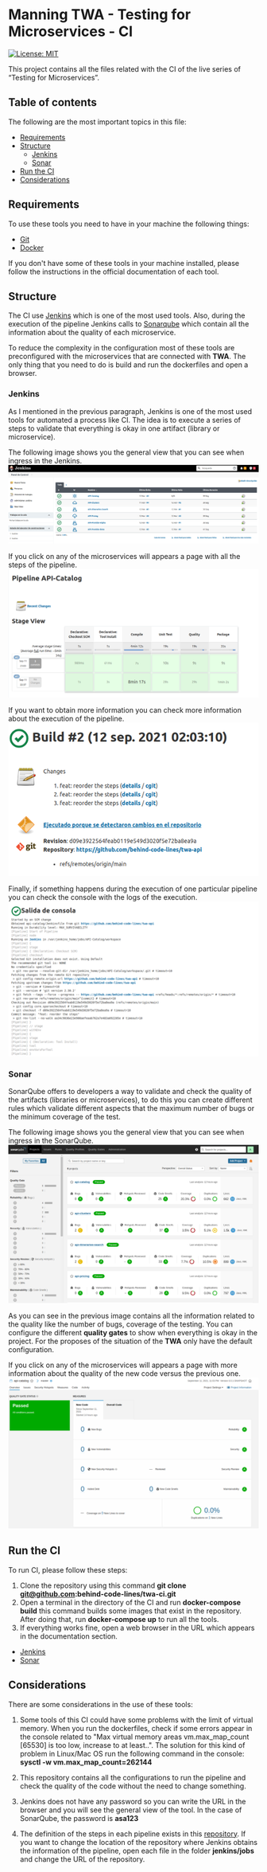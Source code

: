 # Manning TWA - Testing for Microservices - CI

[![License: MIT](https://img.shields.io/badge/License-MIT-yellow.svg)](https://opensource.org/licenses/MIT)

This project contains all the files related with the CI of the live series of “Testing for Microservices”.

## Table of contents

The following are the most important topics in this file:
- [Requirements](#Requirements)
- [Structure](#Structure)
  - [Jenkins](#Jenkins)
  - [Sonar](#Sonar)  
- [Run the CI](#run-the-ci)
- [Considerations](#Considerations)

## Requirements

To use these tools you need to have in your machine the following things:
- [Git](https://git-scm.com/)
- [Docker](https://www.docker.com/)

If you don't have some of these tools in your machine installed, please follow the instructions in the official documentation of each tool.

## Structure

The CI use [Jenkins](https://www.jenkins.io/) which is one of the most used tools. Also, during the execution of the pipeline Jenkins calls to [Sonarqube](https://www.sonarqube.org/) which contain all the information about the quality of each microservice. 

To reduce the complexity in the configuration most of these tools are preconfigured with the microservices that are connected with **TWA**. The only thing that you need to do is build and run the dockerfiles and open a browser.

### Jenkins

As I mentioned in the previous paragraph, Jenkins is one of the most used tools for automated a process like CI. The idea is to execute a series of steps to validate that everything is okay in one artifact (library or microservice).

The following image shows you the general view that you can see when ingress in the Jenkins.
![Jenkins-General](.images/CI-Jenkins-General.png)

If you click on any of the microservices will appears a page with all the steps of the pipeline.
![Jenkins-Pipeline](.images/CI-Jenkins-Pipeline.png)

If you want to obtain more information you can check more information about the execution of the pipeline.
![CI-Jenkins-Pipeline-Detail](.images/CI-Jenkins-Pipeline-Detail.png)

Finally, if something happens during the execution of one particular pipeline you can check the console with the logs of the execution.
![CI-Jenkins-Pipeline-Console](.images/CI-Jenkins-Pipeline-Console.png)

### Sonar

SonarQube offers to developers a way to validate and check the quality of the artifacts (libraries or microservices), to do this you can create different rules which validate different aspects that the maximum number of bugs or the minimum coverage of the test.

The following image shows you the general view that you can see when ingress in the SonarQube.
![SonarQube-General](.images/CI-SonarQube-General.png)

As you can see in the previous image contains all the information related to the quality like the number of bugs, coverage of the testing. You can configure the different **quality gates** to show when everything is okay in the project. For the proposes of the situation of the **TWA** only have the default configuration.

If you click on any of the microservices will appears a page with more information about the quality of the new code versus the previous one.
![SonarQube-Detail](.images/CI-SonarQube-Detail.png)

## Run the CI

To run CI, please follow these steps:
1. Clone the repository using this command **git clone git@github.com:behind-code-lines/twa-ci.git**
2. Open a terminal in the directory of the CI and run **docker-compose build** this command builds some images that exist in the repository. After doing that, run **docker-compose up** to run all the tools.
3. If everything works fine, open a web browser in the URL which appears in the documentation section.
- [Jenkins](http://localhost:18080/)
- [Sonar](http://localhost:19000/projects)

## Considerations

There are some considerations in the use of these tools:

1. Some tools of this CI could have some problems with the limit of virtual memory. When you run the dockerfiles, check if some errors appear in the console related to "Max virtual memory areas vm.max_map_count [65530] is too low, increase to at least..". The solution for this kind of problem in Linux/Mac OS run the following command in the console:
   **sysctl -w vm.max_map_count=262144** 
   
2. This repository contains all the configurations to run the pipeline and check the quality of the code without the need to change something.
3. Jenkins does not have any password so you can write the URL in the browser and you will see the general view of the tool. In the case of SonarQube, the password is **asa123**
4. The definition of the steps in each pipeline exists in this [repository](https://github.com/behind-code-lines/twa-api). If you want to change the location of the repository where Jenkins obtains the information of the pipeline, open each file in the folder **jenkins/jobs** and change the URL of the repository.
